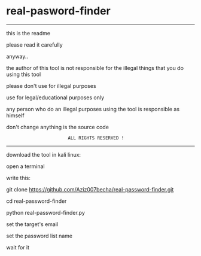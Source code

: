 # real-pasword-finder
************************************************************
this is the readme

please read it carefully

anyway..
												
the author of this tool is not responsible for the illegal things that you do using this tool
						
please don't use for illegal purposes
								
use for legal/educational purposes only
										
any person who do an illegal purposes using the tool is responsible as himself
						
don't change anything is the source code 

                           ALL RIGHTS RESERVED !
			   
**********************************************************************

download the tool in kali linux:

open a terminal

write this: 

git clone https://github.com/Aziz007becha/real-password-finder.git

cd real-password-finder

python real-password-finder.py

set the target's email

set the password list name

wait for it
